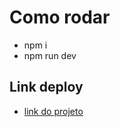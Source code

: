 # Como rodar
- npm i
- npm run dev
## Link deploy
- [link do projeto](https://leva-um-casaquinho-one.vercel.app/)
